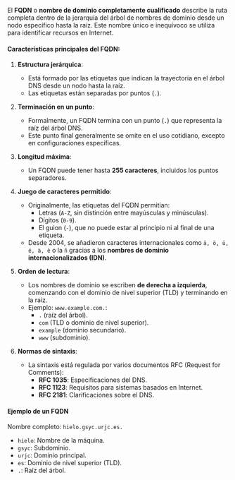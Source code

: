 El **FQDN** o **nombre de dominio completamente cualificado** describe la ruta completa dentro de la jerarquía del árbol de nombres de dominio desde un nodo específico hasta la raíz. Este nombre único e inequívoco se utiliza para identificar recursos en Internet.

#### Características principales del FQDN:

1. **Estructura jerárquica**:
    
    - Está formado por las etiquetas que indican la trayectoria en el árbol DNS desde un nodo hasta la raíz.
    - Las etiquetas están separadas por puntos (`.`).

1. **Terminación en un punto**:
    
    - Formalmente, un FQDN termina con un punto (`.`) que representa la raíz del árbol DNS.
    - Este punto final generalmente se omite en el uso cotidiano, excepto en configuraciones específicas.

1. **Longitud máxima**:
    
    - Un FQDN puede tener hasta **255 caracteres**, incluidos los puntos separadores.

1. **Juego de caracteres permitido**:
    
    - Originalmente, las etiquetas del FQDN permitían:
        - Letras (`A-Z`, sin distinción entre mayúsculas y minúsculas).
        - Dígitos (`0-9`).
        - El guion (`-`), que no puede estar al principio ni al final de una etiqueta.
    - Desde 2004, se añadieron caracteres internacionales como `ä, ö, ü, é, à, è` o la `ñ` gracias a los **nombres de dominio internacionalizados (IDN)**.

1. **Orden de lectura**:
    
    - Los nombres de dominio se escriben **de derecha a izquierda**, comenzando con el dominio de nivel superior (TLD) y terminando en la raíz.
    - Ejemplo: `www.example.com.`:
        - `.` (raíz del árbol).
        - `com` (TLD o dominio de nivel superior).
        - `example` (dominio secundario).
        - `www` (subdominio).

1. **Normas de sintaxis**:
    
    - La sintaxis está regulada por varios documentos RFC (Request for Comments):
        - **RFC 1035**: Especificaciones del DNS.
        - **RFC 1123**: Requisitos para sistemas basados en Internet.
        - **RFC 2181**: Clarificaciones sobre el DNS.

#### Ejemplo de un FQDN

Nombre completo: `hielo.gsyc.urjc.es.`

- `hielo`: Nombre de la máquina.
- `gsyc`: Subdominio.
- `urjc`: Dominio principal.
- `es`: Dominio de nivel superior (TLD).
- `.`: Raíz del árbol.